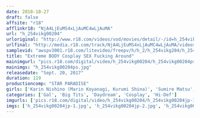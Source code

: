 ```yaml
---
date: 2018-10-27
draft: false
affsite: "r18"
afflinkr18: "NjA4LjEuMS4xLjAuMC4wLjAuMA"
url: "h_254vikg00204"
urloriginal: "http://www.r18.com/videos/vod/movies/detail/-/id=h_254vikg00204"
urlfinal: "http://media.r18.com/track/NjA4LjEuMS4xLjAuMC4wLjAuMA/videos/vod/movies/detail/-/id=h_254vikg00204"
samplevid: "awspv3001.r18.com/litevideo/freepv/h/h_2/h_254vikg204/h_254vikg204_dmb_w.mp4"
title: "Extreme BODY Cosplay SEX Fucking Around"
mainimgurl: "pics.r18.com/digital/video/h_254vikg00204/h_254vikg00204ps.jpg"
mainimgs: "h_254vikg00204ps.jpg"
releasedate: "Sept. 20, 2017"
duration: 119
productioncomp: "STAR PARADISE"
girls: ['Karin Nishino (Marin Koyanagi, Kurumi Shina)', 'Sumire Matsu', 'Hitomi Kitagawa', 'Sae Aihara', 'Mitsuki Asuka']
categories: ['Gal', 'Big Tits', 'Daydream', 'Cosplay', 'Hi-Def']
imgurls: ['pics.r18.com/digital/video/h_254vikg00204/h_254vikg00204jp-1.jpg', 'pics.r18.com/digital/video/h_254vikg00204/h_254vikg00204jp-2.jpg', 'pics.r18.com/digital/video/h_254vikg00204/h_254vikg00204jp-3.jpg', 'pics.r18.com/digital/video/h_254vikg00204/h_254vikg00204jp-4.jpg', 'pics.r18.com/digital/video/h_254vikg00204/h_254vikg00204jp-5.jpg', 'pics.r18.com/digital/video/h_254vikg00204/h_254vikg00204jp-6.jpg', 'pics.r18.com/digital/video/h_254vikg00204/h_254vikg00204jp-7.jpg', 'pics.r18.com/digital/video/h_254vikg00204/h_254vikg00204jp-8.jpg', 'pics.r18.com/digital/video/h_254vikg00204/h_254vikg00204jp-9.jpg', 'pics.r18.com/digital/video/h_254vikg00204/h_254vikg00204jp-10.jpg', 'pics.r18.com/digital/video/h_254vikg00204/h_254vikg00204jp-11.jpg', 'pics.r18.com/digital/video/h_254vikg00204/h_254vikg00204jp-12.jpg', 'pics.r18.com/digital/video/h_254vikg00204/h_254vikg00204jp-13.jpg', 'pics.r18.com/digital/video/h_254vikg00204/h_254vikg00204jp-14.jpg', 'pics.r18.com/digital/video/h_254vikg00204/h_254vikg00204jp-15.jpg', 'pics.r18.com/digital/video/h_254vikg00204/h_254vikg00204jp-16.jpg', 'pics.r18.com/digital/video/h_254vikg00204/h_254vikg00204jp-17.jpg', 'pics.r18.com/digital/video/h_254vikg00204/h_254vikg00204jp-18.jpg', 'pics.r18.com/digital/video/h_254vikg00204/h_254vikg00204jp-19.jpg', 'pics.r18.com/digital/video/h_254vikg00204/h_254vikg00204jp-20.jpg']
imgs: ['h_254vikg00204jp-1.jpg', 'h_254vikg00204jp-2.jpg', 'h_254vikg00204jp-3.jpg', 'h_254vikg00204jp-4.jpg', 'h_254vikg00204jp-5.jpg', 'h_254vikg00204jp-6.jpg', 'h_254vikg00204jp-7.jpg', 'h_254vikg00204jp-8.jpg', 'h_254vikg00204jp-9.jpg', 'h_254vikg00204jp-10.jpg', 'h_254vikg00204jp-11.jpg', 'h_254vikg00204jp-12.jpg', 'h_254vikg00204jp-13.jpg', 'h_254vikg00204jp-14.jpg', 'h_254vikg00204jp-15.jpg', 'h_254vikg00204jp-16.jpg', 'h_254vikg00204jp-17.jpg', 'h_254vikg00204jp-18.jpg', 'h_254vikg00204jp-19.jpg', 'h_254vikg00204jp-20.jpg']
---
```


